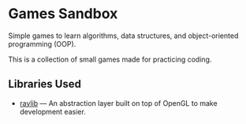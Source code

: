 # Games Sandbox

Simple games to learn algorithms, data structures, and object-oriented programming (OOP).

This is a collection of small games made for practicing coding.

## Libraries Used

- [raylib](https://www.raylib.com/) — An abstraction layer built on top of OpenGL to make development easier.
